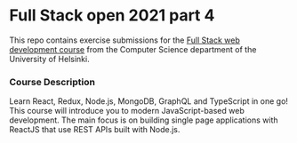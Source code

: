# Full Stack open 2021 part 4

This repo contains exercise submissions for the [Full Stack web development course](https://fullstackopen.com/en/) from the Computer Science department of the University of Helsinki.

### Course Description
Learn React, Redux, Node.js, MongoDB, GraphQL and TypeScript in one go! This course will introduce you to modern JavaScript-based web development. The main focus is on building single page applications with ReactJS that use REST APIs built with Node.js.